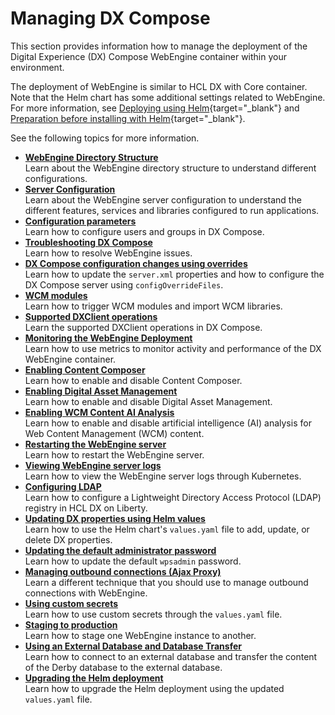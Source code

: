 # Managing DX Compose

This section provides information how to manage the deployment of the Digital Experience (DX) Compose WebEngine container within your environment.

The deployment of WebEngine is similar to HCL DX with Core container. Note that the Helm chart has some additional settings related to WebEngine. For more information, see [Deploying using Helm](https://opensource.hcltechsw.com/digital-experience/latest/deployment/install/container/helm_deployment/overview/){target="_blank"} and [Preparation before installing with Helm](https://opensource.hcltechsw.com/digital-experience/latest/deployment/install/container/helm_deployment/preparation/){target="_blank"}.

See the following topics for more information.

-   **[WebEngine Directory Structure](webengine_directory_structure.md)**  
Learn about the WebEngine directory structure to understand different configurations.
-   **[Server Configuration](server_configuration.md)**  
Learn about the WebEngine server configuration to understand the different features, services and libraries configured to run applications.
-   **[Configuration parameters](configuration_parameters.md)**  
Learn how to configure users and groups in DX Compose.
-   **[Troubleshooting DX Compose](troubleshooting.md)**  
Learn how to resolve WebEngine issues.
-   **[DX Compose configuration changes using overrides](configuration_changes_using_overrides.md)**  
Learn how to update the `server.xml` properties and how to configure the DX Compose server using `configOverrideFiles`.
-   **[WCM modules](wcm_modules.md)**  
Learn how to trigger WCM modules and import WCM libraries.
-   **[Supported DXClient operations](dxclient.md)**  
Learn the supported DXClient operations in DX Compose. 
-   **[Monitoring the WebEngine Deployment](monitor_metrics.md)**  
Learn how to use metrics to monitor activity and performance of the DX WebEngine container.
-   **[Enabling Content Composer](enable_cc.md)**  
Learn how to enable and disable Content Composer.
-   **[Enabling Digital Asset Management](enable_dam.md)**  
Learn how to enable and disable Digital Asset Management.
-   **[Enabling WCM Content AI Analysis](enable_content_ai.md)**  
Learn how to enable and disable artificial intelligence (AI) analysis for Web Content Management (WCM) content.
-   **[Restarting the WebEngine server](restart_webengine_server.md)**  
Learn how to restart the WebEngine server.
-   **[Viewing WebEngine server logs](logging_webengine.md)**  
Learn how to view the WebEngine server logs through Kubernetes.
-   **[Configuring LDAP](ldap_configuration.md)**  
Learn how to configure a Lightweight Directory Access Protocol (LDAP) registry in HCL DX on Liberty.
-   **[Updating DX properties using Helm values](update_properties_with_helm.md)**  
Learn how to use the Helm chart's `values.yaml` file to add, update, or delete DX properties.
-   **[Updating the default administrator password](update_wpsadmin_password.md)**  
Learn how to update the default `wpsadmin` password.
-   **[Managing outbound connections (Ajax Proxy)](manage_outbound_connections.md)**  
Learn a different technique that you should use to manage outbound connections with WebEngine. 
-   **[Using custom secrets](custom_secrets.md)**  
Learn how to use custom secrets through the `values.yaml` file. <!--not yet reviewed 11/28-->
-   **[Staging to production](staging_to_production.md)**  
Learn how to stage one WebEngine instance to another. <!--not yet reviewed 11/28-->
-   **[Using an External Database and Database Transfer](external_db_database_transfer.md)**  
Learn how to connect to an external database and transfer the content of the Derby database to the external database.
-   **[Upgrading the Helm deployment](helm_upgrade_values.md)**  
Learn how to upgrade the Helm deployment using the updated `values.yaml` file.

